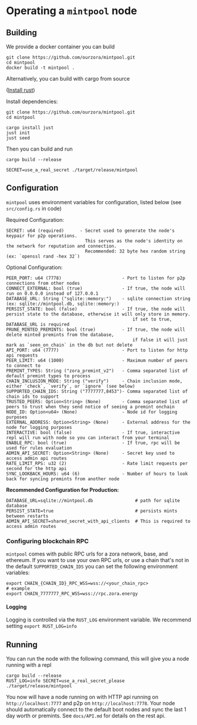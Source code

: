 # Operating a `mintpool` node

## Building

We provide a docker container you can build

```shell
git clone https://github.com/ourzora/mintpool.git
cd mintpool
docker build -t mintpool .
```

Alternatively, you can build with cargo from source

([Install rust](https://www.rust-lang.org/tools/install))

Install dependencies:

```shell
git clone https://github.com/ourzora/mintpool.git
cd mintpool

cargo install just
just init
just seed
```

Then you can build and run

```shell
cargo build --release

SECRET=use_a_real_secret ./target/release/mintpool
```

## Configuration

`mintpool` uses environment variables for configuration, listed below (see `src/config.rs` in code)

Required Configuration:

```
SECRET: u64 (required)      - Secret used to generate the node's keypair for p2p operations.
                              This serves as the node's identity on the network for reputation and connection.
                              Recommended: 32 byte hex random string (ex: `openssl rand -hex 32`)
```

Optional Configuration:

```
PEER_PORT: u64 (7778)                       - Port to listen for p2p connections from other nodes
CONNECT_EXTERNAL: bool (true)               - If true, the node will run on 0.0.0.0 instead of 127.0.0.1
DATABASE_URL: String ("sqlite::memory:")    - sqlite connection string (ex: sqlite://mintpool.db, sqlite::memory:)
PERSIST_STATE: bool (false)                 - If true, the node will persist state to the database, otherwise it will only store in memory.
                                                if set to true, DATABASE_URL is required
PRUNE_MINTED_PREMINTS: bool (true)          - If true, the node will delete minted premints from the database, 
                                                if false it will just mark as `seen_on_chain` in the db but not delete 
API_PORT: u64 (7777)                        - Port to listen for http api requests
PEER_LIMIT: u64 (1000)                      - Maximum number of peers to connect to
PREMINT_TYPES: String ("zora_premint_v2")   - Comma separated list of default premint types to process
CHAIN_INCLUSION_MODE: String ("verify")     - Chain inclusion mode, either `check`, `verify`, or `ignore` (see below)
SUPPORTED_CHAIN_IDS: String ("7777777,8453")- Comma separated list of chain ids to support
TRUSTED_PEERS: Option<String> (None)        - Comma separated list of peers to trust when they send notice of seeing a premint onchain
NODE_ID: Option<u64> (None)                 - Node id for logging purposes
EXTERNAL_ADDRESS: Option<String> (None)     - External address for the node for logging purposes
INTERACTIVE: bool (false)                   - If true, interactive repl will run with node so you can interact from your terminal
ENABLE_RPC: bool (true)                     - If true, rpc will be used for rules evaluation
ADMIN_API_SECRET: Option<String> (None)     - Secret key used to access admin api routes
RATE_LIMIT_RPS: u32 (2)                     - Rate limit requests per second for the http api
SYNC_LOOKBACK_HOURS: u64 (6)                - Number of hours to look back for syncing premints from another node
```

**Recommended Configuration for Production:**

```
DATABASE_URL=sqlite://mintpool.db                # path for sqlite database
PERSIST_STATE=true                               # persists mints between restarts
ADMIN_API_SECRET=shared_secret_with_api_clients  # This is required to access admin routes
```

### Configuring blockchain RPC

`mintpool` comes with public RPC urls for a zora network, base, and ethereum. If you want to use
your own RPC urls, or use a chain that's not in the default `SUPPORTED_CHAIN_IDS` you can set the
following environment variables:

```
export CHAIN_{CHAIN_ID}_RPC_WSS=wss://<your_chain_rpc>
# example
export CHAIN_7777777_RPC_WSS=wss://rpc.zora.energy
```

#### Logging

Logging is controlled via the `RUST_LOG` environment variable. We recommend
setting `export RUST_LOG=info`

## Running

You can run the node with the following command, this will give you a node running with a repl

```shell
cargo build --release
RUST_LOG=info SECRET=use_a_real_secret_please ./target/release/mintpool
```

You now will have a node running on with HTTP api running on `http://localhost:7777` and p2p
on `http://localhost:7778`.
Your node should automatically connect to the default boot nodes and sync the last 1 day worth or
premints. See `docs/API.md` for details on the rest api.
